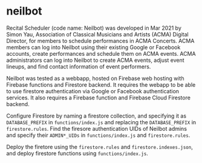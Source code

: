 # neilbot

Recital Scheduler (code name: Neilbot) was developed in Mar 2021 by Simon Yau, Association of Classical Musicians and Artists (ACMA) Digital Director, for members to schedule performances in ACMA Concerts. ACMA members can log into Neilbot using their existing Google or Facebook accounts, create performances and schedule them on ACMA events. ACMA administrators can log into Neilbot to create ACMA events, adjust event lineups, and find contact information of event performers. 

Neilbot was tested as a webbapp, hosted on Firebase web hosting with Firebase functions and Firestore backend. It requires the webapp to be able to use firestore authentication via Google or Facebook authentication services. It also requires a Firebase function and Firebase Cloud Firestore backend. 

Configure Firestore by naming a firestore collection, and specifying it as `DATABASE_PREFIX` in `functions/index.js` and replacing the `DATABASE_PREFIX` in `firestore.rules`. Find the firesore authentication UIDs of Neilbot admins and specify their `ADMIN*_UIDs` in `functions/index.js` and `firestore.rules`.

Deploy the firetore using the `firestore.rules` and `firestore.indexes.json`, and deploy firestore functions using `functions/index.js`. 

